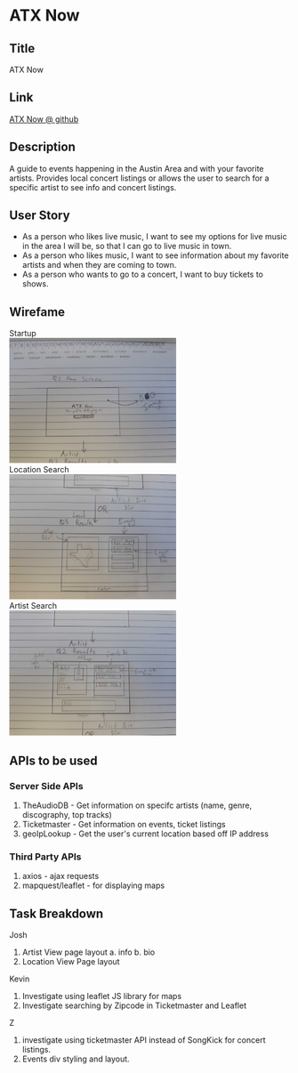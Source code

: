 # ATX Now
## Title
ATX Now

## Link
[ATX Now @ github](https://kgeary.github.io/atxnow/)

## Description
A guide to events happening in the Austin Area and with your favorite artists. Provides
local concert listings or allows the user to search for a specific artist to see info and concert listings.

## User Story
* As a person who likes live music, I want to see my options for live music in the area I will be, so that I can go to live music in town.  
* As a person who likes music, I want to see information about my favorite artists and when they are coming to town.  
* As a person who wants to go to a concert, I want to buy tickets to shows.  

## Wirefame
Startup   
<img src="assets/images/20200106_130145.jpg" width="300px">  
Location Search  
<img src="assets/images/20200106_130152.jpg" width="300px">  
Artist Search  
<img src="assets/images/20200106_130148.jpg" width="300px">  

## APIs to be used
### Server Side APIs
1. TheAudioDB - Get information on specifc artists (name, genre, discography, top tracks)
2. Ticketmaster - Get information on events, ticket listings
3. geoIpLookup - Get the user's current location based off IP address

### Third Party APIs
1. axios - ajax requests
2. mapquest/leaflet - for displaying maps

## Task Breakdown
Josh
1. Artist View page layout
    a. info
    b. bio
2. Location View Page layout

Kevin
1. Investigate using leaflet JS library for maps
2. Investigate searching by Zipcode in Ticketmaster and Leaflet

Z
1. investigate using ticketmaster API instead of SongKick for concert listings.
2. Events div styling and layout.